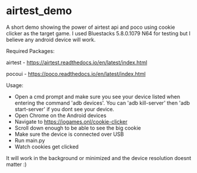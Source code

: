 # airtest_demo
A short demo showing the power of airtest api and poco using cookie clicker as the target game.
I used Bluestacks 5.8.0.1079 N64 for testing but I believe any android device will work.

Required Packages:

airtest - https://airtest.readthedocs.io/en/latest/index.html

pocoui - https://poco.readthedocs.io/en/latest/index.html

Usage:
- Open a cmd prompt and make sure you see your device listed when entering the command 'adb devices'. You can 'adb kill-server' then 'adb start-server' if you dont see your device.
- Open Chrome on the Android devices
- Navigate to https://iogames.onl/cookie-clicker
- Scroll down enough to be able to see the big cookie
- Make sure the device is connected over USB
- Run main.py
- Watch cookies get clicked

It will work in the background or minimized and the device resolution doesnt matter :)
